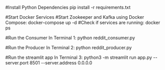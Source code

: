 #Install Python Dependencies
pip install -r requirements.txt

#Start Docker Services
#Start Zookeeper and Kafka using Docker Compose: docker-compose up -d
#Check if services are running: docker ps

#Run the Consumer
In Terminal 1:
python reddit_consumer.py

#Run the Producer
In Terminal 2:
python reddit_producer.py


#Run the streamlit app 
In Terminal 3:
python3 -m streamlit run app.py --server.port 8501 --server.address 0.0.0.0
